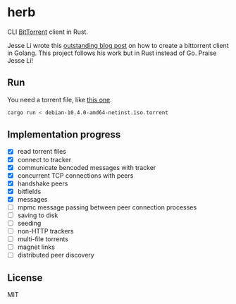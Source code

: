 # herb

CLI [BitTorrent](https://www.bittorrent.org/beps/bep_0003.html) client in Rust.

Jesse Li wrote this [outstanding blog post](https://blog.jse.li/posts/torrent/) on how to create a bittorrent client in Golang.
This project follows his work but in Rust instead of Go. Praise Jesse Li!

## Run

You need a torrent file, like [this one](https://cdimage.debian.org/debian-cd/current/amd64/bt-cd/debian-10.4.0-amd64-netinst.iso.torrent).

```sh
cargo run < debian-10.4.0-amd64-netinst.iso.torrent
```

## Implementation progress

* [x] read torrent files
* [x] connect to tracker
* [x] communicate bencoded messages with tracker
* [x] concurrent TCP connections with peers
* [x] handshake peers
* [x] bitfields
* [x] messages
* [ ] mpmc message passing between peer connection processes
* [ ] saving to disk
* [ ] seeding
* [ ] non-HTTP trackers
* [ ] multi-file torrents
* [ ] magnet links
* [ ] distributed peer discovery

## License

MIT
